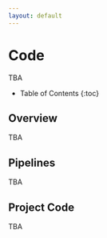 ```yaml
---
layout: default
---
```


# Code

TBA
<!-- This page contains links to code projects that I work on. -->

* Table of Contents
{:toc}

## Overview

TBA
<!-- My work includes a lot of code development, mostly in the
[Python](https://www.python.org/) programming language,
including developing
[open-source](https://opensource.com/resources/what-open-source)
software tools, releasing code for my research projects (see the [research page](research.html)),
and well as developing code-related teaching materials (see the [teaching page](teaching.html)).

My code is on Github, including on my
[personal page](https://github.com/TomDonoghue), the
[VoytekLab page](https://github.com/voytekresearch), and is indexed
[here](https://github.com/TomDonoghue/TomDonoghue/blob/main/codemap.md). -->

## Pipelines

TBA
<!-- Pipelines for processing particular datatypes. -->

<!-- ### Human Single-Unit Pipeline

`HSUPipeline` is a pipeline for processing and analyzing single-unit neural data from human subjects.
It includes templates for pre-processing, organizing, and analyzing human single-unit data.

[Github](https://github.com/HSUpipeline/) -
[Website](https://hsupipeline.github.io/) -->

## Project Code

TBA
<!-- I also strive to make the code underlying individual projects openly available.

The following project have openly available analysis code:
- [Single neurons in the human medial temporal lobe flexibly shift representations across spatial and memory tasks](https://github.com/HSUpipeline/analyzeTH)
- [Frequency band ratio measures conflate periodic and aperiodic neural activity](https://github.com/voytekresearch/bandratios)
- [Parameterizing neural power spectra into periodic and aperiodic components](https://github.com/fooof-tools/Paper)
- [Methodological considerations for studying neural oscillations](https://github.com/OscillationMethods/OscillationMethods)
- [Automated meta-analysis of the event-related potential (ERP) literature](https://github.com/ERPscanr/ERPscanr) -->
